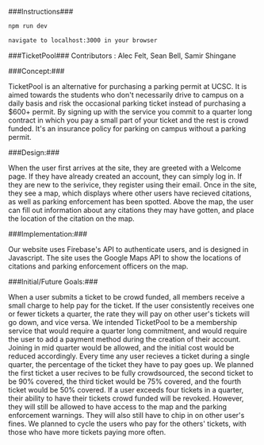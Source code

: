 ###Instructions###
```bash
npm run dev
```
```bash
navigate to localhost:3000 in your browser
```

###TicketPool###
Contributors : Alec Felt, Sean Bell, Samir Shingane

###Concept:###

TicketPool is an alternative for purchasing a parking permit at UCSC. It is aimed towards the students who don't necessarily drive to campus on a 
daily basis and risk the occasional parking ticket instead of purchasing a $600+ permit. By signing up with the service you commit to a quarter 
long contract in which you pay a small part of your ticket and the rest is crowd funded. It's an insurance policy for parking on campus without a 
parking permit.

###Design:###

When the user first arrives at the site, they are greeted with a Welcome page. If they have already created an account, they can simply log in. If
they are new to the serivice, they register using their email. Once in the site, they see a map, which displays where other users have recieved 
citations, as well as parking enforcement has been spotted. Above the map, the user can fill out information about any citations they may have 
gotten, and place the location of the citation on the map. 

###Implementation:###

Our website uses Firebase's API to authenticate users, and is designed in Javascript. The site uses the Google Maps API to show the locations of 
citations and parking enforcement officers on the map. 

###Initial/Future Goals:###

When a user submits a ticket to be crowd funded, all members receive a small charge to help pay for the ticket. If the user consistently receives 
one or fewer tickets a quarter, the rate they will pay on other user's tickets will go down, and vice versa. We intended TicketPool to be a
membership service that would require a quarter long commitment, and would require the user to add a payment method during the creation of their 
account. Joining in mid quarter would be allowed, and the initial cost would be reduced accordingly. Every time any user recieves a ticket during a 
single quarter, the percentage of the ticket they have to pay goes up. We planned the first ticket a user recives to be fully crowdsourced, the 
second ticket to be 90% covered, the third ticket would be 75% covered, and the fourth ticket would be 50% covered. If a user exceeds four tickets 
in a quarter, their ability to have their tickets crowd funded will be revoked. However, they will still be allowed to have access to the map and 
the parking enforcement warnings. They will also still have to chip in on other user's fines. We planned to cycle the users who pay for the others' 
tickets, with those who have more tickets paying more often. 

